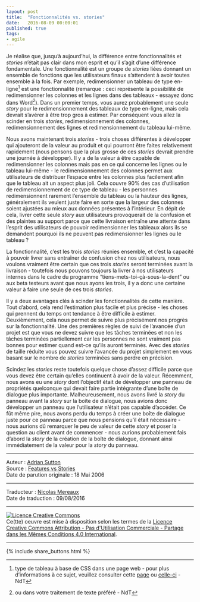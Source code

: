 ```yaml
---
layout: post
title:  "Fonctionnalités vs. stories"
date:   2016-08-09 00:00:01
published: true
tags: 
- agile
---
```


 Je réalise que, jusqu’à aujourd’hui, la différence entre fonctionnalités et _stories_ n’était pas clair dans mon esprit et qu’il s’agit d’une différence fondamentale. Une fonctionnalité est un groupe de _stories_ liées donnant un ensemble de fonctions que les utilisateurs finaux s’attendent à avoir toutes ensemble à la fois. Par exemple, redimensionner un tableau de type en-ligne[^1] est une fonctionnalité (remarque : ceci représente la possibilité de redimensionner les colonnes et les lignes dans des tableaux - essayez donc dans Word[^2]). Dans un premier temps, vous aurez probablement une seule _story_ pour le redimensionnement des tableaux de type en-ligne, mais cela devrait s’avérer à être trop gros à estimer. Par conséquent vous allez la scinder en trois _stories_, redimensionnement des colonnes, redimensionnement des lignes et redimensionnement du tableau lui-même.

Nous avons maintenant trois _stories_ - trois choses différentes à développer qui ajouteront de la valeur au produit et qui pourront être faites relativement rapidement (nous pensons que la plus grosse de ces _stories_ devrait prendre une journée à développer). Il y a de la valeur à être capable de redimensionner les colonnes mais pas en ce qui concerne les lignes ou le tableau lui-même - le redimensionnement des colonnes permet aux utilisateurs de distribuer l’espace entre les colonnes plus facilement afin que le tableau ait un aspect plus joli. Cela couvre 90% des cas d’utilisation de redimensionnement de ce type de tableau - les personnes redimensionnent rarement l’ensemble du tableau ou la hauteur des lignes, généralement ils veulent juste faire en sorte que la largeur des colonnes soient ajustées au mieux aux données présentes à l’intérieur. En dépit de cela, livrer cette seule _story_ aux utilisateurs provoquerait de la confusion et des plaintes au support parce que cette livraison entraîne une attente dans l’esprit des utilisateurs de pouvoir redimensionner les tableaux alors ils se demandent pourquoi ils ne peuvent pas redimensionner les lignes ou le tableau ?

La fonctionnalité, c’est les trois _stories_ réunies ensemble, et c’est la capacité à pouvoir livrer sans entraîner de confusion chez nos utilisateurs, nous voulons vraiment être certain que ces trois _stories_ seront terminées avant la livraison - toutefois nous pouvons toujours la livrer à nos utilisateurs internes dans le cadre du programme “tiens-mets-toi-çà-sous-la-dent” ou aux beta testeurs avant que nous ayons les trois, il y a donc une certaine valeur à faire une seule de ces trois _stories_.

Il y a deux avantages clés à scinder les fonctionnalités de cette manière. Tout d’abord, cela rend l’estimation plus facile et plus précise - les choses qui prennent du temps ont tendance à être difficile à estimer. Deuxièmement, cela nous permet de suivre plus précisément nos progrès sur la fonctionnalité. Une des premières règles de suivi de l’avancée d’un projet est que vous ne devez suivre que les tâches terminées et non les tâches terminées partiellement car les personnes ne sont vraiment pas bonnes pour estimer quand est-ce qu’ils auront terminés.  Avec des _stories_ de taille réduite vous pouvez suivre l’avancée du projet simplement en vous basant sur le nombre de _stories_ terminées sans perdre en précision.

Scindez les _stories_ reste toutefois quelque chose d’assez difficile parce que vous devez être certain qu’elles continuent à avoir de la valeur. Récemment, nous avons eu une _story_ dont l’objectif était de développer une panneau de propriétés quelconque qui devait faire partie intégrante d’une boîte de dialogue plus importante. Malheureusement, nous avons livré la _story_ du panneau avant la _story_ sur la boîte de dialogue, nous avions donc développer un panneau que l’utilisateur n’était pas capable d’accéder. Ce fût même pire, nous avons perdu du temps à créer une boîte de dialogue juste pour ce panneau parce que nous pensions qu’il était nécessaire - nous aurions dû remarquer le peu de valeur de cette _story_ et poser la question au client avant de commencer - nous aurions probablement fais d’abord la _story_ de la création de la boîte de dialogue, donnant ainsi immédiatement de la valeur pour la _story_ du panneau.

[^1]: type de tableau à base de CSS dans une page web - pour plus d’informations à ce sujet, veuillez consulter cette [page](http://www.yoyodesign.org/doc/w3c/css2/tables.html) ou [celle-ci](http://www.yoyodesign.org/doc/w3c/css2/visuren.html#inline-level) - NdT

[^2]: ou dans votre traitement de texte préféré - NdT

---  
Auteur : [Adrian Sutton](https://www.symphonious.net/about-me/)  
Source : [Features vs Stories](https://www.symphonious.net/2006/05/18/features-vs-stories/)  
Date de parution originale : 18 Mai 2006  

---
Traducteur : [Nicolas Mereaux](http://www.les-traducteurs-agiles.org/traducteurs/)  
Date de traduction : 09/08/2016  

---

<a rel="license" href="http://creativecommons.org/licenses/by-nc-sa/4.0/"><img alt="Licence Creative Commons" style="border-width:0" src="http://i.creativecommons.org/l/by-nc-sa/4.0/88x31.png" /></a><br />Ce(tte) oeuvre est mise à disposition selon les termes de la <a rel="license" href="http://creativecommons.org/licenses/by-nc-sa/4.0/">Licence Creative Commons Attribution - Pas d'Utilisation Commerciale - Partage dans les Mêmes Conditions 4.0 International</a>.

---

{% include share_buttons.html %}
